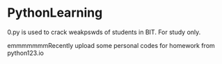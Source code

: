 # PythonLearning

0.py is used to crack weakpswds of students in BIT. For study only.

emmmmmmmRecently upload some personal codes for homework from python123.io
